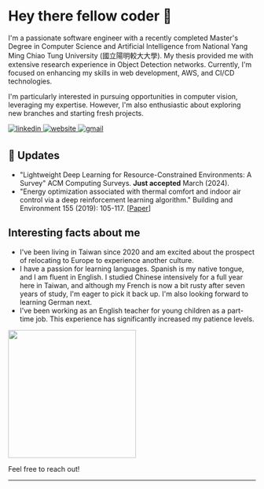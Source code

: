 # Hey there fellow coder 👋

I'm a passionate software engineer with a recently completed Master's Degree in Computer Science and Artificial Intelligence from National Yang Ming Chiao Tung University (國立陽明較大大學). My thesis provided me with extensive research experience in Object Detection networks. Currently, I'm focused on enhancing my skills in web development, AWS, and CI/CD technologies.

I'm particularly interested in pursuing opportunities in computer vision, leveraging my expertise. However, I'm also enthusiastic about exploring new branches and starting fresh projects.

<a href="https://linkedin.com/in/galindo-marco/" target="_blank">
<img src=https://img.shields.io/badge/linkedin-%231E77B5.svg?&style=for-the-badge&logo=linkedin&logoColor=white alt=linkedin style="margin-bottom: 5px;" />
</a>
<a href="https://marcodavidg.github.io/" target="_blank">
<img src=https://img.shields.io/badge/Portfolio%20Page-%239cf.svg?&style=for-the-badge&logo=github&logoColor=white alt=website style="margin-bottom: 5px;" />
</a>

<a href="https://mail.google.com/mail/?view=cm&fs=1&to=marcodavidg@gmail.com" target="_blank">
<img src=https://img.shields.io/badge/Gmail-D14836?style=for-the-badge&logo=gmail&logoColor=white alt=gmail style="margin-bottom: 5px;" />
</a>  
</div>


## 📰 Updates
- "Lightweight Deep Learning for Resource-Constrained Environments: A Survey" ACM Computing Surveys. <b>Just accepted</b> March (2024).
- "Energy optimization associated with thermal comfort and indoor air control via a deep reinforcement learning algorithm." Building and Environment 155 (2019): 105-117. [<a href="https://doi.org/10.1016/j.buildenv.2019.03.038">Paper</a>]

## Interesting facts about me
- I've been living in Taiwan since 2020 and am excited about the prospect of relocating to Europe to experience another culture.
- I have a passion for learning languages. Spanish is my native tongue, and I am fluent in English. I studied Chinese intensively for a full year here in Taiwan, and although my French is now a bit rusty after seven years of study, I'm eager to pick it back up. I'm also looking forward to learning German next.
- I've been working as an English teacher for young children as a part-time job. This experience has significantly increased my patience levels.

<img src="https://github.com/marcodavidg/marcodavidg/assets/11068920/c5ca9d7a-43b3-42c2-8133-ecf7c56037e0"  aligh="left" width="260"/>

Feel free to reach out!

---
